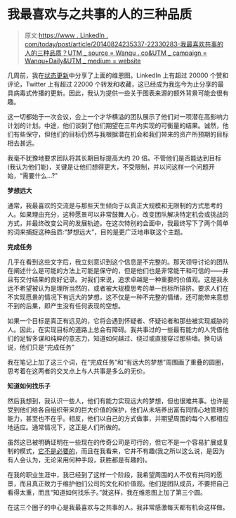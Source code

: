 # 我最喜欢与之共事的人的三种品质

> 原文:[https://www . LinkedIn . com/today/post/article/20140824235337-22330283-我最喜欢共事的人的三种品质？UTM _ source = Wanqu . co&UTM _ campaign = Wanqu+Daily&UTM _ medium = website](https://www.linkedin.com/today/post/article/20140824235337-22330283-the-three-qualities-of-people-i-most-enjoy-working-with?utm_source=wanqu.co&utm_campaign=Wanqu+Daily&utm_medium=website)

几周前，我在[状态更新](https://www.linkedin.com/feed/update/urn:li:activity:5897065675549073408/)中分享了上面的维恩图。LinkedIn 上有超过 20000 个赞和评论，Twitter 上有超过 22000 个转发和收藏，这已经成为我迄今为止分享的最具病毒式传播的更新。因此，我认为提供一些关于图表来源的额外背景可能会很有趣。

这一切都始于一次会议，会上一个才华横溢的团队展示了他们对一项潜在高影响力计划的计划。中途，他们谈到了他们期望在三年内实现的可衡量的结果。诚然，他们有些保守，但他们的目标仍然与我根据潜在机会和我们带来的资产所预期的目标相去甚远。

我毫不犹豫地要求团队将其长期目标提高大约 20 倍。不管他们是否能达到目标(我认为他们能)，关键是让他们想得更大，不受限制，并以问这样一个问题开始，“需要什么...?"

**梦想远大**

通常，我最喜欢的交流是与那些天生倾向于以真正大规模和无限制的方式思考的人。如果理由充分，这种愿景可以非常鼓舞人心，改变团队解决特定机会或挑战的方式，并最终改变公司的发展轨迹。在这次特别的会面中，我最终写下了两个简单的词来捕捉这种品质:“梦想远大”，目的是更广泛地串联这个主题。

**完成任务**

几乎在看到这些文字后，我立刻意识到这个信息是不完整的。那天领导讨论的团队在阐述什么是可能的方法上可能是保守的，但是他们也是非常能干和可信的——并且有交付结果的良好记录。对我们来说，追求卓越是一种重要的价值观。这是我永远不希望被认为是理所当然的，或者被大规模思考的单一目标所排挤。要求人们在不实现愿景的情况下有远大的梦想，这不仅是一种不完整的情绪，还可能带来意想不到的后果，即产生没有任何表现的空想。

如果一个目标是真正有远见的，它将会遇到怀疑者、怀疑论者和那些被实现威胁的人。因此，在实现目标的道路上总会有障碍。我共事过的一些最有能力的人凭借他们的足智多谋和纯粹的意志力，知道如何越过、绕过或直接穿过那些墙。换句话说，他们只是“完成任务”

我在笔记上加了这三个词，在“完成任务”和“有远大的梦想”周围画了重叠的圆圈，思考着在这两者的交叉点上与人共事是多么的无价。

**知道如何找乐子**

然后我想到，我认识一些人，他们有能力实现远大的梦想，但也很难共事。也许是受到他们给各自组织带来的巨大价值的保护，他们从未培养出富有同情心地管理的能力，甚至也不在乎。相反，他们以自己的方式做事，并期望周围的每个人都相应地适应。通常情况下，这正是人们所做的。

虽然这已被明确证明在一些现在的传奇公司是可行的，但它不是一个容易扩展或复制的模式，[它不是必要的](http://www.amazon.com/The-Asshole-Rule-Civilized-Workplace/dp/0446698202)，而且在我看来，它并不有趣(我之所以这么说，是因为有人会认为，无论采用何种手段，获胜都是有趣的)。

在我的职业生涯中，我已经到了这样一个阶段，我希望周围的人不仅有共同的愿景，而且真正致力于维护他们公司的文化和价值观。他们是团队成员，不要把自己看得太重，而且“知道如何找乐子。”就这样，我在维恩图上加了第三个圆。

在这三个圈子的中心是我最喜欢与之共事的人。我非常感激每天都有机会这样做。